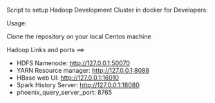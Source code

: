 Script to setup Hadoop Development Cluster in docker for Developers:

Usage:

Clone the repository on your local Centos machine



Hadoop Links and ports  ==>
* HDFS Namenode: http://127.0.0.1:50070
* YARN Resource manager: http://127.0.0.1:8088
* HBase web UI: http://127.0.0.1:16010
* Spark History Server: http://127.0.0.1:18080
* phoenix_query_server_port: 8765


